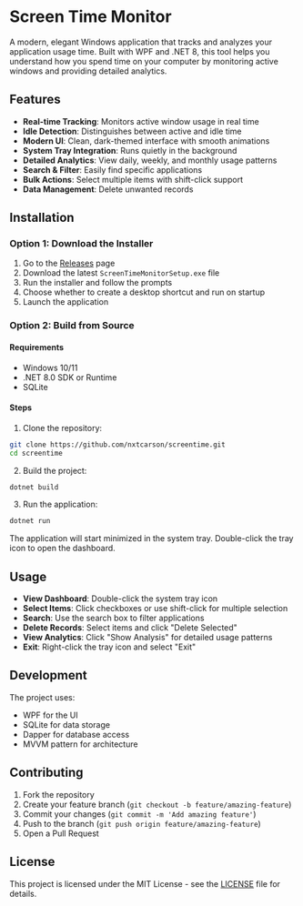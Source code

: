 # Screen Time Monitor

A modern, elegant Windows application that tracks and analyzes your application usage time. Built with WPF and .NET 8, this tool helps you understand how you spend time on your computer by monitoring active windows and providing detailed analytics.

## Features

- **Real-time Tracking**: Monitors active window usage in real time
- **Idle Detection**: Distinguishes between active and idle time
- **Modern UI**: Clean, dark-themed interface with smooth animations
- **System Tray Integration**: Runs quietly in the background
- **Detailed Analytics**: View daily, weekly, and monthly usage patterns
- **Search & Filter**: Easily find specific applications
- **Bulk Actions**: Select multiple items with shift-click support
- **Data Management**: Delete unwanted records

## Installation

### Option 1: Download the Installer

1. Go to the [Releases](https://github.com/nxtcarson/screentime/releases) page
2. Download the latest `ScreenTimeMonitorSetup.exe` file
3. Run the installer and follow the prompts
4. Choose whether to create a desktop shortcut and run on startup
5. Launch the application

### Option 2: Build from Source

#### Requirements

- Windows 10/11
- .NET 8.0 SDK or Runtime
- SQLite

#### Steps

1. Clone the repository:
```bash
git clone https://github.com/nxtcarson/screentime.git
cd screentime
```

2. Build the project:
```bash
dotnet build
```

3. Run the application:
```bash
dotnet run
```

The application will start minimized in the system tray. Double-click the tray icon to open the dashboard.

## Usage

- **View Dashboard**: Double-click the system tray icon
- **Select Items**: Click checkboxes or use shift-click for multiple selection
- **Search**: Use the search box to filter applications
- **Delete Records**: Select items and click "Delete Selected"
- **View Analytics**: Click "Show Analysis" for detailed usage patterns
- **Exit**: Right-click the tray icon and select "Exit"

## Development

The project uses:
- WPF for the UI
- SQLite for data storage
- Dapper for database access
- MVVM pattern for architecture

## Contributing

1. Fork the repository
2. Create your feature branch (`git checkout -b feature/amazing-feature`)
3. Commit your changes (`git commit -m 'Add amazing feature'`)
4. Push to the branch (`git push origin feature/amazing-feature`)
5. Open a Pull Request

## License

This project is licensed under the MIT License - see the [LICENSE](LICENSE) file for details. 